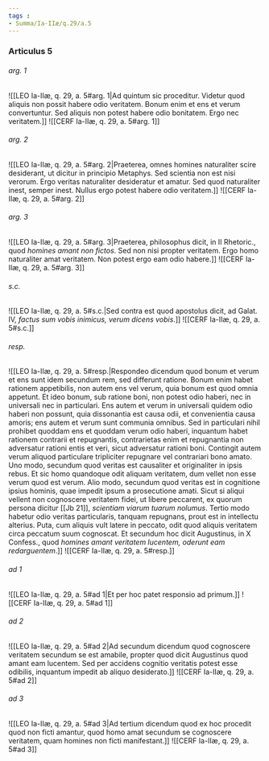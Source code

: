 ```yaml
---
tags : 
- Summa/Ia-IIæ/q.29/a.5
---
```


### Articulus 5

###### arg. 1
![[LEO Ia-IIæ, q. 29, a. 5#arg. 1|Ad quintum sic proceditur. Videtur quod aliquis non possit habere odio veritatem. Bonum enim et ens et verum convertuntur. Sed aliquis non potest habere odio bonitatem. Ergo nec veritatem.]]
![[CERF Ia-IIæ, q. 29, a. 5#arg. 1]]

###### arg. 2
![[LEO Ia-IIæ, q. 29, a. 5#arg. 2|Praeterea, omnes homines naturaliter scire desiderant, ut dicitur in principio Metaphys. Sed scientia non est nisi verorum. Ergo veritas naturaliter desideratur et amatur. Sed quod naturaliter inest, semper inest. Nullus ergo potest habere odio veritatem.]]
![[CERF Ia-IIæ, q. 29, a. 5#arg. 2]]

###### arg. 3
![[LEO Ia-IIæ, q. 29, a. 5#arg. 3|Praeterea, philosophus dicit, in II Rhetoric., quod *homines amant non fictos*. Sed non nisi propter veritatem. Ergo homo naturaliter amat veritatem. Non potest ergo eam odio habere.]]
![[CERF Ia-IIæ, q. 29, a. 5#arg. 3]]

###### s.c.
![[LEO Ia-IIæ, q. 29, a. 5#s.c.|Sed contra est quod apostolus dicit, ad Galat. IV, *factus sum vobis inimicus, verum dicens vobis*.]]
![[CERF Ia-IIæ, q. 29, a. 5#s.c.]]

###### resp.
![[LEO Ia-IIæ, q. 29, a. 5#resp.|Respondeo dicendum quod bonum et verum et ens sunt idem secundum rem, sed differunt ratione. Bonum enim habet rationem appetibilis, non autem ens vel verum, quia bonum est quod omnia appetunt. Et ideo bonum, sub ratione boni, non potest odio haberi, nec in universali nec in particulari. Ens autem et verum in universali quidem odio haberi non possunt, quia dissonantia est causa odii, et convenientia causa amoris; ens autem et verum sunt communia omnibus. Sed in particulari nihil prohibet quoddam ens et quoddam verum odio haberi, inquantum habet rationem contrarii et repugnantis, contrarietas enim et repugnantia non adversatur rationi entis et veri, sicut adversatur rationi boni. Contingit autem verum aliquod particulare tripliciter repugnare vel contrariari bono amato. Uno modo, secundum quod veritas est causaliter et originaliter in ipsis rebus. Et sic homo quandoque odit aliquam veritatem, dum vellet non esse verum quod est verum. Alio modo, secundum quod veritas est in cognitione ipsius hominis, quae impedit ipsum a prosecutione amati. Sicut si aliqui vellent non cognoscere veritatem fidei, ut libere peccarent, ex quorum persona dicitur [[Jb 21]], *scientiam viarum tuarum nolumus*. Tertio modo habetur odio veritas particularis, tanquam repugnans, prout est in intellectu alterius. Puta, cum aliquis vult latere in peccato, odit quod aliquis veritatem circa peccatum suum cognoscat. Et secundum hoc dicit Augustinus, in X Confess., quod *homines amant veritatem lucentem, oderunt eam redarguentem*.]]
![[CERF Ia-IIæ, q. 29, a. 5#resp.]]

###### ad 1
![[LEO Ia-IIæ, q. 29, a. 5#ad 1|Et per hoc patet responsio ad primum.]]
![[CERF Ia-IIæ, q. 29, a. 5#ad 1]]

###### ad 2
![[LEO Ia-IIæ, q. 29, a. 5#ad 2|Ad secundum dicendum quod cognoscere veritatem secundum se est amabile, propter quod dicit Augustinus quod amant eam lucentem. Sed per accidens cognitio veritatis potest esse odibilis, inquantum impedit ab aliquo desiderato.]]
![[CERF Ia-IIæ, q. 29, a. 5#ad 2]]

###### ad 3
![[LEO Ia-IIæ, q. 29, a. 5#ad 3|Ad tertium dicendum quod ex hoc procedit quod non ficti amantur, quod homo amat secundum se cognoscere veritatem, quam homines non ficti manifestant.]]
![[CERF Ia-IIæ, q. 29, a. 5#ad 3]]

